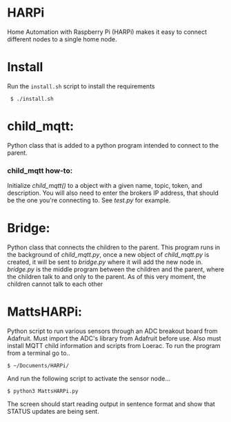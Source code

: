 # HARPi
Home Automation with Raspberry Pi (HARPi) makes it easy to connect different nodes to a single home node.

# Install
Run the `install.sh` script to install the requirements
```
 $ ./install.sh
```

# child_mqtt:
Python class that is added to a python program intended to connect to the parent.

### child_mqtt how-to:
Initialize _child_mqtt()_ to a object with a given name, topic, token, and description. You will also need to enter the brokers IP address, that should be the one you're connecting to. See _test.py_ for example.

# Bridge:
Python class that connects the children to the parent. This program runs in the background of _child_mqtt.py_, once a new object of  _child_mqtt.py_ is created, it will be sent to _bridge.py_ where it will add the new node in. _bridge.py_ is the middle program between the children and the parent, where the children talk to and only to the parent. As of this very moment, the children cannot talk to each other

# MattsHARPi:
Python script to run various sensors through an ADC breakout board from Adafruit. Must import the ADC's library from Adafruit before use. Also must install MQTT child information and scripts from Loerac. To run the program from a terminal go to..
```
$ ~/Documents/HARPi/
```
And run the following script to activate the sensor node...
```
$ python3 MattsHARPi.py
```
The screen should start reading output in sentence format and show that STATUS updates are being sent.
